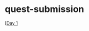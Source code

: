 # quest-submission

[[Day 1](https://github.com/karangorania/quest-submission/tree/main/chapter%201)
